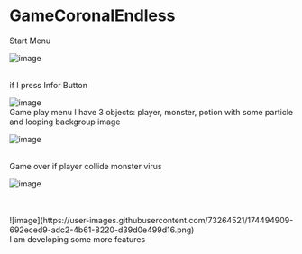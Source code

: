 # GameCoronalEndless
Start Menu
<br>

![image](https://user-images.githubusercontent.com/73264521/172190458-527d14aa-79d0-4755-90b6-f5239a5b347d.png)

</br>
if I press Infor Button
<br>

![image](https://user-images.githubusercontent.com/73264521/172190562-f8f32bfa-a31c-45cc-9b2a-baa5422de7fb.png)
</br>
Game play menu
I have 3 objects: player, monster, potion with some particle and looping backgroup image
<br>

![image](https://user-images.githubusercontent.com/73264521/172191358-5ac2abe9-f50c-4b50-b28e-158065bfa266.png)

</br>
Game over if player collide monster virus
<br>

![image](https://user-images.githubusercontent.com/73264521/172192039-34adcdc9-3116-4f01-b3ff-0631c60cd44c.png)

</br>
<br>![image](https://user-images.githubusercontent.com/73264521/174494909-692eced9-adc2-4b61-8220-d39d0e499d16.png)
</br>
I am developing some more features
